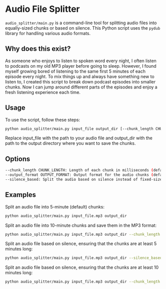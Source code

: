 # Audio File Splitter

`audio_splitter/main.py` is a command-line tool for splitting audio files into equally-sized chunks or based on silence. This Python script uses the `pydub` library for handling various audio formats.

## Why does this exist?

As someone who enjoys to listen to spoken word every night, I often listen to podcasts on my old MP3 player before going to sleep. However, I found myself growing bored of listening to the same first 5 minutes of each episode every night. To mix things up and always have something new to listen to, I created this script to break down podcast episodes into smaller chunks. Now I can jump around different parts of the episodes and enjoy a fresh listening experience each time.

## Usage

To use the script, follow these steps:

```bash
python audio_splitter/main.py input_file output_dir [--chunk_length CHUNK_LENGTH] [--output_format OUTPUT_FORMAT] [--silence_based]
```

Replace input_file with the path to your audio file and output_dir with the path to the output directory where you want to save the chunks.

## Options
```bash
--chunk_length CHUNK_LENGTH: Length of each chunk in milliseconds (default: 300000 ms, or 5 minutes). Ignored if --silence_based is set.
--output_format OUTPUT_FORMAT: Output format for the audio chunks (default: wav). Supported formats include wav, mp3, and ogg.
--silence_based: Split the audio based on silence instead of fixed-size chunks. If set, --chunk_length is ignored and the script ensures that the generated chunks are at least the specified length.
```

## Examples

Split an audio file into 5-minute (default) chunks:
```bash
python audio_splitter/main.py input_file.mp3 output_dir
```

Split an audio file into 10-minute chunks and save them in the MP3 format:
```bash
python audio_splitter/main.py input_file.mp3 output_dir --chunk_length 600000 --output_format mp3
```

Split an audio file based on silence, ensuring that the chunks are at least 5 minutes long:
```bash
python audio_splitter/main.py input_file.mp3 output_dir --silence_based
```

Split an audio file based on silence, ensuring that the chunks are at least 10 minutes long:
```bash
python audio_splitter/main.py input_file.mp3 output_dir --chunk_length 600000 --silence_based
```
